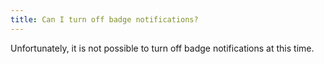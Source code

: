 ```yaml
---
title: Can I turn off badge notifications?
---
```

Unfortunately, it is not possible to turn off badge notifications at this time. 
